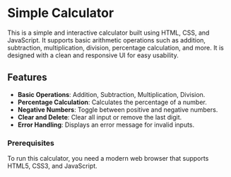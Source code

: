 # Simple Calculator

This is a simple and interactive calculator built using HTML, CSS, and JavaScript. It supports basic arithmetic operations such as addition, subtraction, multiplication, division, percentage calculation, and more. It is designed with a clean and responsive UI for easy usability.

## Features

- **Basic Operations**: Addition, Subtraction, Multiplication, Division.
- **Percentage Calculation**: Calculates the percentage of a number.
- **Negative Numbers**: Toggle between positive and negative numbers.
- **Clear and Delete**: Clear all input or remove the last digit.
- **Error Handling**: Displays an error message for invalid inputs.

### Prerequisites

To run this calculator, you need a modern web browser that supports HTML5, CSS3, and JavaScript.
